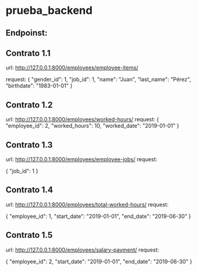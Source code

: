 # prueba_backend

## Endpoinst:
## Contrato 1.1
  url:
  http://127.0.0.1:8000/employees/employee-items/ 
 
 request:
  {
    "gender_id": 1, 
    "job_id": 1, 
    "name": "Juan", 
    "last_name": "Pérez", 
    "birthdate": "1983-01-01" 
 }
 
 ## Contrato 1.2
 
 url:
  http://127.0.0.1:8000/employees/worked-hours/ 
  request:
  {
    "employee_id": 2, 
    "worked_hours": 10, 
    "worked_date": "2019-01-01" 
}


 ## Contrato 1.3
 
 url:
  http://127.0.0.1:8000/employees/employee-jobs/ 
  request:
  
{
    "job_id": 1
}

 ## Contrato 1.4
 
 url:
  http://127.0.0.1:8000/employees/total-worked-hours/ 
  request:
  
{
    "employee_id": 1, 
    "start_date": "2019-01-01", 
    "end_date": "2019-06-30"
}


## Contrato 1.5
 
 url:
  http://127.0.0.1:8000/employees/salary-payment/ 
  request:
  
{
    "employee_id": 2, 
    "start_date": "2019-01-01", 
    "end_date": "2019-06-30"
}

